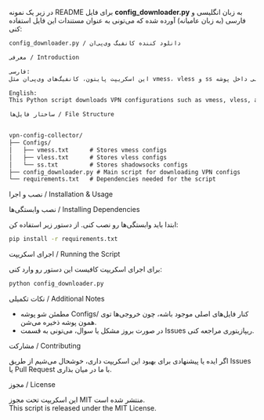 در زیر یک نمونه README برای فایل **config_downloader.py** به زبان انگلیسی و فارسی (به زبان عامیانه) آورده شده که می‌تونی به عنوان مستندات این فایل استفاده کنی:

```markdown
config_downloader.py / دانلود کننده کانفیگ وی‌پی‌ان

معرفی / Introduction

فارسی:
این اسکریپت پایتون، کانفیگ‌های وی‌پی‌ان مثل vmess، vless و ss رو از منبع آنلاین دانلود می‌کنه و در فایل‌های متنی داخل پوشه Configs/ ذخیره می‌کنه. به زبان ساده، با این برنامه می‌تونی به راحتی کانفیگ‌های وی‌پی‌ان مورد نظر رو جمع‌آوری کنی.

English:
This Python script downloads VPN configurations such as vmess, vless, and ss from an online source and saves them in text files inside the **Configs/** folder. In simple terms, it helps you easily collect the VPN configs you need.

ساختار فایل‌ها / File Structure


vpn-config-collector/
├── Configs/
│   ├── vmess.txt      # Stores vmess configs
│   ├── vless.txt      # Stores vless configs
│   └── ss.txt         # Stores shadowsocks configs
├── config_downloader.py # Main script for downloading VPN configs
└── requirements.txt   # Dependencies needed for the script
```

نصب و اجرا / Installation & Usage

نصب وابستگی‌ها / Installing Dependencies

ابتدا باید وابستگی‌ها رو نصب کنی. از دستور زیر استفاده کن:
```bash
pip install -r requirements.txt
```

اجرای اسکریپت / Running the Script

برای اجرای اسکریپت کافیست این دستور رو وارد کنی:
```bash
python config_downloader.py
```

نکات تکمیلی / Additional Notes

- مطمئن شو پوشه Configs/ کنار فایل‌های اصلی موجود باشه، چون خروجی‌ها توی همون پوشه ذخیره می‌شن.
- در صورت بروز مشکل یا سوال، می‌تونی به قسمت Issues ریپازیتوری مراجعه کنی.

مشارکت / Contributing

اگر ایده یا پیشنهادی برای بهبود این اسکریپت داری، خوشحال می‌شیم از طریق Issues یا Pull Request با ما در میان بذاری.

مجوز / License

این اسکریپت تحت مجوز MIT منتشر شده است.  
This script is released under the MIT License.
```
